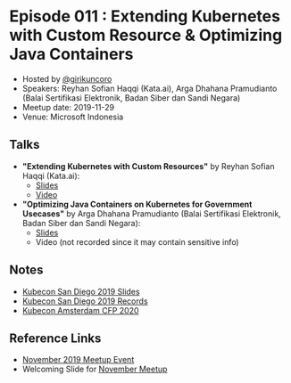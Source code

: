 # Episode 011 : Extending Kubernetes with Custom Resource & Optimizing Java Containers

- Hosted by [@girikuncoro](http://twitter.com/girikuncoro)
- Speakers: Reyhan Sofian Haqqi (Kata.ai), Arga Dhahana Pramudianto (Balai Sertifikasi Elektronik, Badan Siber dan Sandi Negara)
- Meetup date: 2019-11-29
- Venue: Microsoft Indonesia

## Talks

- **"Extending Kubernetes with Custom Resources"** by Reyhan Sofian Haqqi (Kata.ai):
  - [Slides](https://speakerdeck.com/reyhansofian/extending-kubernetes-with-custom-resources)
  - [Video](https://youtu.be/tnb4Uu7BW1g)
- **"Optimizing Java Containers on Kubernetes for Government Usecases"** by Arga Dhahana Pramudianto (Balai Sertifikasi Elektronik, Badan Siber dan Sandi Negara):
  - [Slides](https://drive.google.com/file/d/1UvCYitOMxGA4DAm0YqsuB-4BoeT6jXCF/view?usp=sharing)
  - Video (not recorded since it may contain sensitive info)

## Notes

- [Kubecon San Diego 2019 Slides](https://events19.linuxfoundation.org/events/kubecon-cloudnativecon-north-america-2019/schedule/)
- [Kubecon San Diego 2019 Records](https://www.youtube.com/playlist?list=PLj6h78yzYM2NDs-iu8WU5fMxINxHXlien)
- [Kubecon Amsterdam CFP 2020](https://events19.linuxfoundation.org/events/kubecon-cloudnativecon-europe-2020/call-for-proposals/)

## Reference Links

- [November 2019 Meetup Event](https://www.meetup.com/jakarta-kubernetes/events/266379119/)
- Welcoming Slide for [November Meetup](https://docs.google.com/presentation/d/11a4ENdfBMDGb-xnSMoLZeI-E3R-cEddTkyde7No_NLY/edit?usp=sharing)
